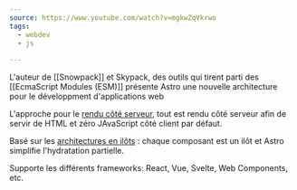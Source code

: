```yaml
---
source: https://www.youtube.com/watch?v=mgkwZqVkrwo
tags: 
  - webdev
  - js
  
---
```



L'auteur de [[Snowpack]] et Skypack, des outils qui tirent parti des [[EcmaScript Modules (ESM)]]  présente Astro une nouvelle architecture pour le développment d'applications web

L'approche pour le [rendu côté serveur](SSR), tout est rendu côté serveur afin de servir de HTML et zéro JAvaScript côté client par défaut.

Basé sur les [architectures en ilôts](https://jasonformat.com/islands-architecture/)  : chaque composant est un ilôt et Astro simplifie l'hydratation partielle.

Supporte les différents frameworks: React, Vue, Svelte, Web Components, etc.





